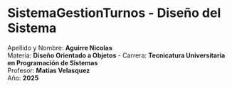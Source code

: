 # SistemaGestionTurnos - Diseño del Sistema
Apellido y Nombre: **Aguirre Nicolas**  
Materia: **Diseño Orientado a Objetos** - Carrera: **Tecnicatura Universitaria en Programación de Sistemas**  
Profesor: **Matias Velasquez**  
Año: **2025**
